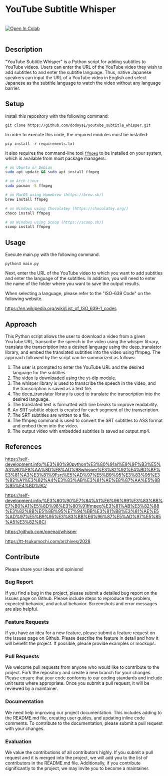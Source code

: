 # YouTube Subtitle Whisper

<br>
    <div>
        <a href="https://colab.research.google.com/github/dodoya1/youtube_subtitle_whisper/blob/master/tutorial.ipynb"><img src="https://colab.research.google.com/assets/colab-badge.svg" alt="Open In Colab"></a>
    </div>
<br>

## Description
"YouTube Subtitle Whisper" is a Python script for adding subtitles to YouTube videos. Users can enter the URL of the YouTube video they wish to add subtitles to and enter the subtitle language. Thus, native Japanese speakers can input the URL of a YouTube video in English and select Japanese as the subtitle language to watch the video without any language barrier.

## Setup
Install this repository with the following command:

    git clone https://github.com/dodoya1/youtube_subtitle_whisper.git

In order to execute this code, the required modules must be installed:

    pip install -r requirements.txt

It also requires the command-line tool [`ffmpeg`](https://ffmpeg.org/) to be installed on your system, which is available from most package managers:

```bash
# on Ubuntu or Debian
sudo apt update && sudo apt install ffmpeg

# on Arch Linux
sudo pacman -S ffmpeg

# on MacOS using Homebrew (https://brew.sh/)
brew install ffmpeg

# on Windows using Chocolatey (https://chocolatey.org/)
choco install ffmpeg

# on Windows using Scoop (https://scoop.sh/)
scoop install ffmpeg
```

## Usage
Execute main.py with the following command.

    python3 main.py

Next, enter the URL of the YouTube video to which you want to add subtitles and enter the language of the subtitles. In addition, you will need to enter the name of the folder where you want to save the output results.

When selecting a language, please refer to the "ISO-639 Code" on the following website.

https://en.wikipedia.org/wiki/List_of_ISO_639-1_codes

## Approach
This Python script allows the user to download a video from a given YouTube URL, transcribe the speech in the video using the whisper library, translate the transcription into a desired language using the deep_translator library, and embed the translated subtitles into the video using ffmpeg. The approach followed by the script can be summarized as follows:

1. The user is prompted to enter the YouTube URL and the desired language for the subtitles.
2. The video is downloaded using the yt-dlp module.
3. The whisper library is used to transcribe the speech in the video, and the transcription is saved as a text file.
4. The deep_translator library is used to translate the transcription into the desired language.
5. The translated text is formatted with line breaks to improve readability.
6. An SRT subtitle object is created for each segment of the transcription.
7. The SRT subtitles are written to a file.
8. The ffmpeg command is used to convert the SRT subtitles to ASS format and embed them into the video.
9. The output video with embedded subtitles is saved as output.mp4.

## References
https://self-development.info/%E3%80%90python%E3%80%91ai%E9%9F%B3%E5%A3%B0%E8%AA%8D%E8%AD%98whisper%E3%82%92%E4%BD%BF%E3%81%A3%E3%81%9Fsrt%E5%AD%97%E5%B9%95%E3%83%95%E3%82%A1%E3%82%A4%E3%83%AB%E3%81%AE%E8%87%AA%E5%8B%95%E4%BD%9C/

https://self-development.info/%E3%80%90%E7%84%A1%E6%96%99%E3%83%BB%E7%B0%A1%E5%8D%98%E3%80%91ffmpeg%E3%81%AB%E3%82%88%E3%82%8B%E5%8B%95%E7%94%BB%E3%81%B8%E3%81%AE%E5%AD%97%E5%B9%95%E3%83%BB%E6%96%87%E5%AD%97%E5%85%A5%E3%82%8C/

https://github.com/openai/whisper

https://tt-tsukumochi.com/archives/2028

## Contribute
Please share your ideas and opinions!	
### Bug Report
If you find a bug in the project, please submit a detailed bug report on the Issues page on Github. Please include steps to reproduce the problem, expected behavior, and actual behavior. Screenshots and error messages are also helpful.
### Feature Requests
If you have an idea for a new feature, please submit a feature request on the Issues page on Github. Please describe the feature in detail and how it will benefit the project. If possible, please provide examples or mockups.
### Pull Requests
We welcome pull requests from anyone who would like to contribute to the project. Fork the repository and create a new branch for your changes. Please ensure that your code conforms to our coding standards and include unit tests where appropriate. Once you submit a pull request, it will be reviewed by a maintainer.
### Documentation
We need help improving our project documentation. This includes adding to the README.md file, creating user guides, and updating inline code comments. To contribute to the documentation, please submit a pull request with your changes.
### Evaluation
We value the contributions of all contributors highly. If you submit a pull request and it is merged into the project, we will add you to the list of contributors in the README.md file. Additionally, if you contribute significantly to the project, we may invite you to become a maintainer.
